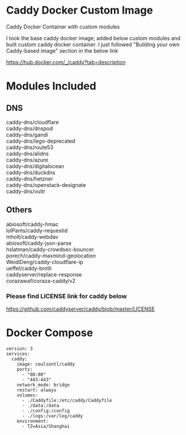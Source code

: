 # Caddy Docker Custom Image

Caddy Docker Container with custom modules

I took the base caddy docker image; added below custom modules and built custom caddy docker container. I just followed "Building your own Caddy-based image" section in the below link

https://hub.docker.com/_/caddy?tab=description 

# Modules Included

## DNS

caddy-dns/cloudflare \
caddy-dns/dnspod \
caddy-dns/gandi \
caddy-dns/lego-deprecated \
caddy-dns/route53 \
caddy-dns/alidns \
caddy-dns/azure \
caddy-dns/digitalocean \
caddy-dns/duckdns \
caddy-dns/hetzner \
caddy-dns/openstack-designate \
caddy-dns/vultr

## Others

abiosoft/caddy-hmac \
lolPants/caddy-requestid \
mholt/caddy-webdav \
abiosoft/caddy-json-parse \
hslatman/caddy-crowdsec-bouncer \
porech/caddy-maxmind-geolocation \
WeidiDeng/caddy-cloudflare-ip \
ueffel/caddy-brotli \
caddyserver/replace-response \
corazawaf/coraza-caddy/v2

### Please find LICENSE link for caddy below 

https://github.com/caddyserver/caddy/blob/master/LICENSE

# Docker Compose

```
version: 3
services:
  caddy:
    image: coulsontl/caddy
    ports:
      - "80:80"
      - "443:443"
    network_mode: bridge
    restart: always
    volumes:
      - ./Caddyfile:/etc/caddy/Caddyfile
      - ./data:/data
      - ./config:/config
      - ./logs:/var/log/caddy
    environment:
      - TZ=Asia/Shanghai
```
